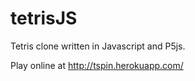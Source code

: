 # tetrisJS

Tetris clone written in Javascript and P5js.

Play online at http://tspin.herokuapp.com/
